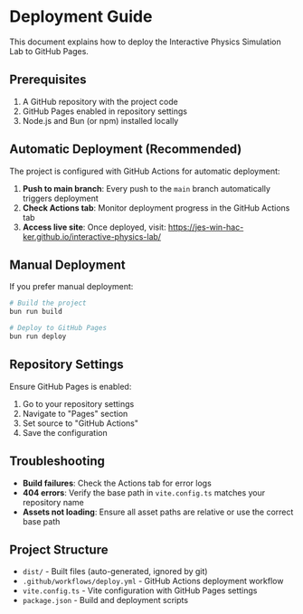 # Deployment Guide

This document explains how to deploy the Interactive Physics Simulation Lab to GitHub Pages.

## Prerequisites

1. A GitHub repository with the project code
2. GitHub Pages enabled in repository settings
3. Node.js and Bun (or npm) installed locally

## Automatic Deployment (Recommended)

The project is configured with GitHub Actions for automatic deployment:

1. **Push to main branch**: Every push to the `main` branch automatically triggers deployment
2. **Check Actions tab**: Monitor deployment progress in the GitHub Actions tab
3. **Access live site**: Once deployed, visit: https://jes-win-hac-ker.github.io/interactive-physics-lab/

## Manual Deployment

If you prefer manual deployment:

```bash
# Build the project
bun run build

# Deploy to GitHub Pages
bun run deploy
```

## Repository Settings

Ensure GitHub Pages is enabled:

1. Go to your repository settings
2. Navigate to "Pages" section
3. Set source to "GitHub Actions"
4. Save the configuration

## Troubleshooting

- **Build failures**: Check the Actions tab for error logs
- **404 errors**: Verify the base path in `vite.config.ts` matches your repository name
- **Assets not loading**: Ensure all asset paths are relative or use the correct base path

## Project Structure

- `dist/` - Built files (auto-generated, ignored by git)
- `.github/workflows/deploy.yml` - GitHub Actions deployment workflow
- `vite.config.ts` - Vite configuration with GitHub Pages settings
- `package.json` - Build and deployment scripts
